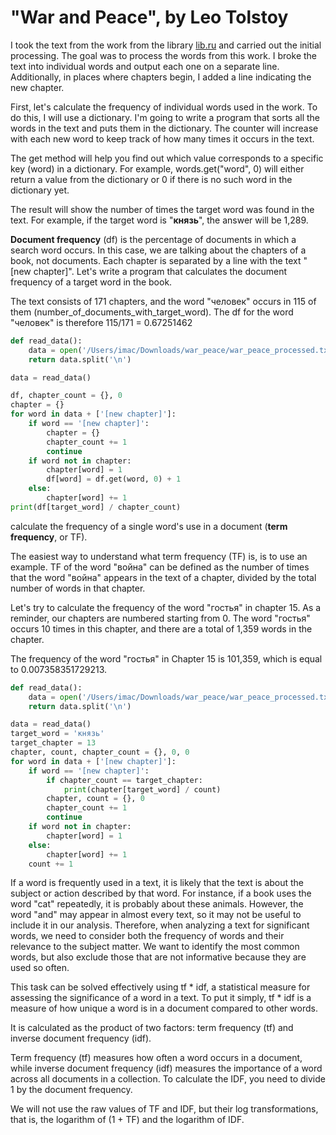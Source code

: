 # "War and Peace", by Leo Tolstoy
I took the text from the work from the library [lib.ru](http://http://az.lib.ru/t/tolstoj_lew_nikolaewich/text_0073.shtml "lib.ru") and carried out the initial processing. The goal was to process the words from this work. I broke the text into individual words and output each one on a separate line. Additionally, in places where chapters begin, I added a line indicating the new chapter.

First, let's calculate the frequency of individual words used in the work. To do this, I will use a dictionary. I'm going to write a program that sorts all the words in the text and puts them in the dictionary. The counter will increase with each new word to keep track of how many times it occurs in the text.

The get method will help you find out which value corresponds to a specific key (word) in a dictionary. For example, words.get("word", 0) will either return a value from the dictionary or 0 if there is no such word in the dictionary yet.

The result will show the number of times the target word was found in the text. For example, if the target word is "**князь**", the answer will be 1,289.

**Document frequency** (df) is the percentage of documents in which a search word occurs. In this case, we are talking about the chapters of a book, not documents. Each chapter is separated by a line with the text "[new chapter]". Let's write a program that calculates the document frequency of a target word in the book.

The text consists of 171 chapters, and the word "человек" occurs in 115 of them (number_of_documents_with_target_word).
The df for the word "человек" is therefore 115/171 = 0.67251462

```python
def read_data():
    data = open('/Users/imac/Downloads/war_peace/war_peace_processed.txt', 'rt').read()
    return data.split('\n')

data = read_data()

df, chapter_count = {}, 0
chapter = {}
for word in data + ['[new chapter]']:
    if word == '[new chapter]':
        chapter = {}
        chapter_count += 1
        continue
    if word not in chapter:
        chapter[word] = 1
        df[word] = df.get(word, 0) + 1
    else:
        chapter[word] += 1
print(df[target_word] / chapter_count)
```


 calculate the frequency of a single word's use in a document (**term frequency**, or TF).
 
The easiest way to understand what term frequency (TF) is, is to use an example. TF of the word "война" can be defined as the number of times that the word "война" appears in the text of a chapter, divided by the total number of words in that chapter.

Let's try to calculate the frequency of the word "гостья" in chapter 15. As a reminder, our chapters are numbered starting from 0. The word "гостья" occurs 10 times in this chapter, and there are a total of 1,359 words in the chapter.

The frequency of the word "гостья" in Chapter 15 is 101,359, which is equal to 0.007358351729213.

```python
def read_data():
    data = open('/Users/imac/Downloads/war_peace/war_peace_processed.txt', 'rt').read()
    return data.split('\n')

data = read_data()
target_word = 'князь'
target_chapter = 13
chapter, count, chapter_count = {}, 0, 0
for word in data + ['[new chapter]']:
    if word == '[new chapter]':
        if chapter_count == target_chapter:
            print(chapter[target_word] / count)
        chapter, count = {}, 0
        chapter_count += 1
        continue
    if word not in chapter:
        chapter[word] = 1
    else:
        chapter[word] += 1
    count += 1
```
If a word is frequently used in a text, it is likely that the text is about the subject or action described by that word. For instance, if a book uses the word "cat" repeatedly, it is probably about these animals. However, the word "and" may appear in almost every text, so it may not be useful to include it in our analysis. Therefore, when analyzing a text for significant words, we need to consider both the frequency of words and their relevance to the subject matter. We want to identify the most common words, but also exclude those that are not informative because they are used so often.

This task can be solved effectively using tf * idf, a statistical measure for assessing the significance of a word in a text. To put it simply, tf * idf is a measure of how unique a word is in a document compared to other words. 

It is calculated as the product of two factors: term frequency (tf) and inverse document frequency (idf). 

Term frequency (tf) measures how often a word occurs in a document, while inverse document frequency (idf) measures the importance of a word across all documents in a collection.
To calculate the IDF, you need to divide 1 by the document frequency.

We will not use the raw values of TF and IDF, but their log transformations, that is, the logarithm of (1 + TF) and the logarithm of IDF.
